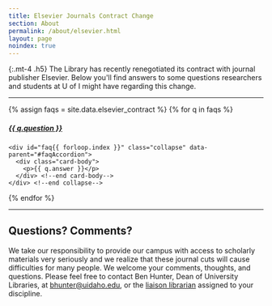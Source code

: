 ```yaml
---
title: Elsevier Journals Contract Change
section: About
permalink: /about/elsevier.html
layout: page
noindex: true
---
```


{:.mt-4 .h5}
The Library has recently renegotiated its contract with journal publisher Elsevier. Below you'll find answers to some questions researchers and students at U of I might have regarding this change.

***
<div id="faqAccordion">
{% assign faqs = site.data.elsevier_contract %}
{% for q in faqs %}
  <div class="card my-2">
    <div class="card-header">
      <h5 class="mb-0"><a class="collapsed card-link" data-toggle="collapse" href="#faq{{ forloop.index }}" onclick="$('span.fa-chevron-down').removeClass('fa-chevron-up',700);$(this).find('span').toggleClass('fa-chevron-up',700);">{{ q.question }} <span class="fas fa-chevron-down smalltxt"></span></a></h5>
    </div> <!--end card-header-->

    <div id="faq{{ forloop.index }}" class="collapse" data-parent="#faqAccordion">
      <div class="card-body">
        <p>{{ q.answer }}</p> 
      </div> <!--end card-body-->
    </div> <!--end collapse-->
  </div> <!--end card-->
 {% endfor %}
</div> <!--end accordion-->

***

## Questions? Comments?

We take our responsibility to provide our campus with access to scholarly materials very seriously and we realize that these journal cuts will cause difficulties for many people. We welcome your comments, thoughts, and questions. Please feel free to contact Ben Hunter, Dean of University Libraries, at [bhunter@uidaho.edu](mailto:bhunter@uidaho.edu), or the [liaison librarian](https://www.lib.uidaho.edu/about/liaisons.html) assigned to your discipline.

